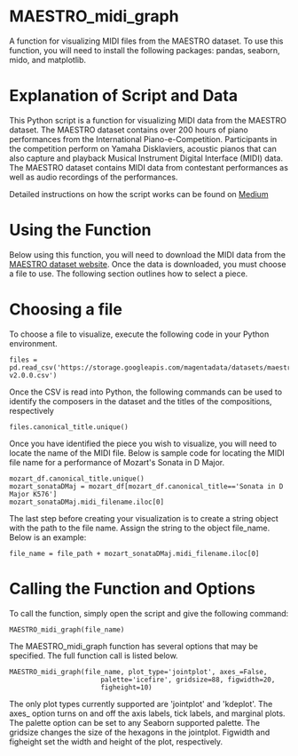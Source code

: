 # MAESTRO_midi_graph
A function for visualizing MIDI files from the MAESTRO dataset. To use this function, you will need to install the following packages: pandas, seaborn, mido, and matplotlib.

# Explanation of Script and Data
This Python script is a function for visualizing MIDI data from the MAESTRO dataset. The MAESTRO dataset contains over 200 hours of piano performances from the International Piano-e-Competition. Participants in the competition perform on Yamaha Disklaviers, acoustic pianos that can also capture and playback Musical Instrument Digital Interface (MIDI) data. The MAESTRO dataset contains MIDI data from contestant performances as well as audio recordings of the performances.

Detailed instructions on how the script works can be found on [Medium](https://medium.com/@d.ryanmiller542/visualizing-musical-performance-5da28b96957a)

# Using the Function
Below using this function, you will need to download the MIDI data from the [MAESTRO dataset website](https://magenta.tensorflow.org/datasets/maestro). Once the data is downloaded, you must choose a file to use. The following section outlines how to select a piece.

# Choosing a file
To choose a file to visualize, execute the following code in your Python environment. 

```import pandas as pd
files = pd.read_csv('https://storage.googleapis.com/magentadata/datasets/maestro/v2.0.0/maestro-v2.0.0.csv')
```

Once the CSV is read into Python, the following commands can be used to identify the composers in the dataset and the titles of the compositions, respectively

```files.canonical_composer.unique()
files.canonical_title.unique()
```

Once you have identified the piece you wish to visualize, you will need to locate the name of the MIDI file. Below is sample code for locating the MIDI file name for a performance of Mozart's Sonata in D Major.


```mozart_df = files[files.canonical_composer=='Wolfgang Amadeus Mozart']
mozart_df.canonical_title.unique()
mozart_sonataDMaj = mozart_df[mozart_df.canonical_title=='Sonata in D Major K576']
mozart_sonataDMaj.midi_filename.iloc[0]
```

The last step before creating your visualization is to create a string object with the path to the file name. Assign the string to the object file_name. Below is an example:

```file_path = "/Users/username/Desktop/maestro-v2.0.0/"
file_name = file_path + mozart_sonataDMaj.midi_filename.iloc[0]
```

# Calling the Function and Options
To call the function, simply open the script and give the following command:

```
MAESTRO_midi_graph(file_name)
```

The MAESTRO_midi_graph function has several options that may be specified. The full function call is listed below.

```
MAESTRO_midi_graph(file_name, plot_type='jointplot', axes_=False, 
                       palette='icefire', gridsize=88, figwidth=20, 
                       figheight=10)
```

The only plot types currently supported are 'jointplot' and 'kdeplot'. The axes_ option turns on and off the axis labels, tick labels, and marginal plots. The palette option can be set to any Seaborn supported palette. The gridsize changes the size of the hexagons in the jointplot. Figwidth and figheight set the width and height of the plot, respectively. 

